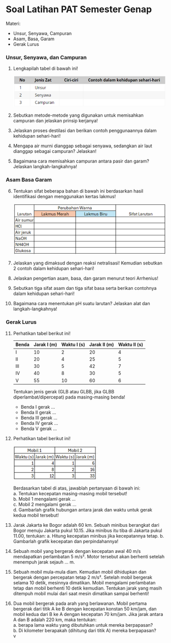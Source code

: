 # Soal Latihan PAT Semester Genap
Materi:
- Unsur, Senyawa, Campuran
- Asam, Basa, Garam
- Gerak Lurus

### Unsur, Senyawa, dan Campuran
1. Lengkapilah tabel di bawah ini!

    ![tabel-unsur](./assets/tabel-unsur_senyawa_campuran.png)

2. Sebutkan metode-metode yang digunakan untuk memisahkan campuran dan jelaskan prinsip kerjanya!
3. Jelaskan proses destilasi dan berikan contoh penggunaannya dalam kehidupan sehari-hari!
4. Mengapa air murni dianggap sebagai senyawa, sedangkan air laut dianggap sebagai campuran? Jelaskan!
5. Bagaimana cara memisahkan campuran antara pasir dan garam? Jelaskan langkah-langkahnya!

### Asam Basa Garam
6. Tentukan sifat beberapa bahan di bawah ini berdasarkan hasil identifikasi dengan menggunakan kertas lakmus!

    ![tabel-larutan.png](./assets/tabel-larutan.png)


7. Jelaskan yang dimaksud dengan reaksi netralisasi! Kemudian sebutkan 2 contoh dalam kehidupan sehari-hari!
8. Jelaskan pengertian asam, basa, dan garam menurut teori Arrhenius!
9. Sebutkan tiga sifat asam dan tiga sifat basa serta berikan contohnya dalam kehidupan sehari-hari!
10. Bagaimana cara menentukan pH suatu larutan? Jelaskan alat dan langkah-langkahnya!

### Gerak Lurus
11. Perhatikan tabel berikut ini!

    | Benda | Jarak I (m) | Waktu I (s) | Jarak II (m) | Waktu II (s) |
    |-------|-------------|-------------|--------------|--------------|
    | I     | 10          | 2           | 20           | 4            |
    | II    | 20          | 4           | 25           | 5            |
    | III   | 30          | 5           | 42           | 7            |
    | IV    | 40          | 8           | 30           | 5            |
    | V     | 55          | 10          | 60           | 6            |

    Tentukan jenis gerak (GLB atau GLBB, jika GLBB diperlambat/dipercepat) pada masing-masing benda!
    - Benda I gerak ...
    - Benda II gerak ...
    - Benda III gerak ...
    - Benda IV gerak ...
    - Benda V gerak ...

12. Perhatikan tabel berikut ini!

    ![tabel1.png](./assets/tabel1.png)

    Berdasarkan tabel di atas, jawablah pertanyaan di bawah ini: <br>
    a. Tentukan kecepatan masing-masing mobil tersebut!<br>
    b. Mobil 1 mengalami gerak ...<br>
    c. Mobil 2 mengalami gerak ...<br>
    d. Gambarlah grafik hubungan antara jarak dan waktu untuk gerak kedua mobil tersebut!<br>

13. Jarak Jakarta ke Bogor adalah 60 km. Sebuah minibus berangkat dari Bogor menuju Jakarta pukul 10.15. Jika minibus itu tiba di Jakarta pukul 11.00, tentukan:
    a. Hitung kecepatan minibus jika kecepatannya tetap.
    b. Gambarlah grafik kecepatan dan perpindahannya!

14. Sebuah mobil yang bergerak dengan kecepatan awal 40 m/s mendapatkan perlambatan 5 m/s². Motor tersebut akan berhenti setelah menempuh jarak sejauh ... m.

15. Sebuah mobil mula-mula diam. Kemudian mobil dihidupkan dan bergerak dengan percepatan tetap 2 m/s². Setelah mobil bergerak selama 10 detik, mesinnya dimatikan. Mobil mengalami perlambatan tetap dan mobil berhenti 10 detik kemudian. Tentukan jarak yang masih ditempuh mobil mulai dari saat mesin dimatikan sampai berhenti!

16. Dua mobil bergerak pada arah yang berlawanan. Mobil pertama bergerak dari titik A ke B dengan kecepatan konstan 50 km/jam, dan mobil kedua dari B ke A dengan kecepatan 70 km/jam. Jika jarak antara A dan B adalah 220 km, maka tentukan: <br>
a. berapa lama waktu yang dibutuhkan untuk mereka berpapasan? <br>
b. Di kilometer berapakah (dihitung dari titik A) mereka berpapasan? <br>v

